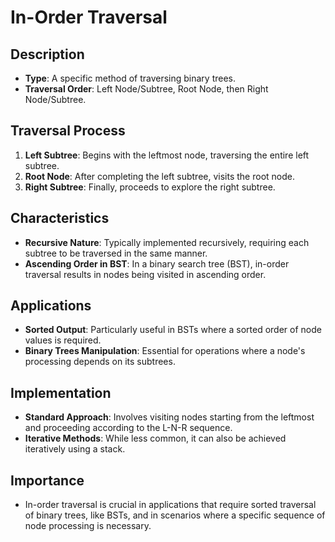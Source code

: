 # In-Order Traversal

## Description
- **Type**: A specific method of traversing binary trees.
- **Traversal Order**: Left Node/Subtree, Root Node, then Right Node/Subtree.

## Traversal Process
1. **Left Subtree**: Begins with the leftmost node, traversing the entire left subtree.
2. **Root Node**: After completing the left subtree, visits the root node.
3. **Right Subtree**: Finally, proceeds to explore the right subtree.

## Characteristics
- **Recursive Nature**: Typically implemented recursively, requiring each subtree to be traversed in the same manner.
- **Ascending Order in BST**: In a binary search tree (BST), in-order traversal results in nodes being visited in ascending order.

## Applications
- **Sorted Output**: Particularly useful in BSTs where a sorted order of node values is required.
- **Binary Trees Manipulation**: Essential for operations where a node's processing depends on its subtrees.

## Implementation
- **Standard Approach**: Involves visiting nodes starting from the leftmost and proceeding according to the L-N-R sequence.
- **Iterative Methods**: While less common, it can also be achieved iteratively using a stack.

## Importance
- In-order traversal is crucial in applications that require sorted traversal of binary trees, like BSTs, and in scenarios where a specific sequence of node processing is necessary.
